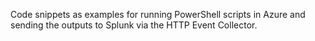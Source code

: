 Code snippets as examples for running PowerShell scripts in Azure and sending the outputs to Splunk via the HTTP Event Collector. 

